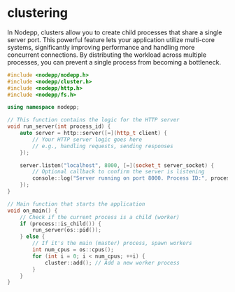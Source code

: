 # clustering

In Nodepp, clusters allow you to create child processes that share a single server port. This powerful feature lets your application utilize multi-core systems, significantly improving performance and handling more concurrent connections. By distributing the workload across multiple processes, you can prevent a single process from becoming a bottleneck.

```cpp
#include <nodepp/nodepp.h>
#include <nodepp/cluster.h>
#include <nodepp/http.h>
#include <nodepp/fs.h>

using namespace nodepp;

// This function contains the logic for the HTTP server
void run_server(int process_id) {
    auto server = http::server([=](http_t client) {
        // Your HTTP server logic goes here
        // e.g., handling requests, sending responses
    });

    server.listen("localhost", 8000, [=](socket_t server_socket) {
        // Optional callback to confirm the server is listening
        console::log("Server running on port 8000. Process ID:", process_id);
    });
}

// Main function that starts the application
void on_main() {
    // Check if the current process is a child (worker)
    if (process::is_child()) {
        run_server(os::pid());
    } else {
        // If it's the main (master) process, spawn workers
        int num_cpus = os::cpus();
        for (int i = 0; i < num_cpus; ++i) {
            cluster::add(); // Add a new worker process
        }
    }
}
```
